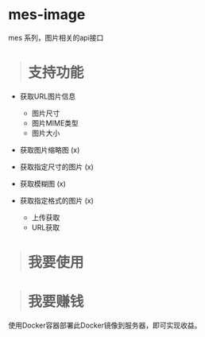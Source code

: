 # mes-image

mes 系列，图片相关的api接口

> # 支持功能

- 获取URL图片信息
  - 图片尺寸
  - 图片MIME类型
  - 图片大小

- 获取图片缩略图 (x)
- 获取指定尺寸的图片 (x)
- 获取模糊图 (x)
- 获取指定格式的图片 (x)
  - 上传获取
  - URL获取

> # 我要使用

> # 我要赚钱

使用Docker容器部署此Docker镜像到服务器，即可实现收益。
